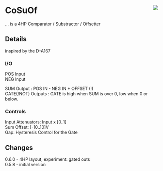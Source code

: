 # CoSuOf <img align="right" src="images/cosuof_100.png">
... is a 4HP Comparator / Substractor / Offsetter

## Details
inspired by the D-A167

### I/O
POS Input  
NEG Input  
  
SUM Output : POS IN - NEG IN + OFFSET (!)  
GATE(/NOT) Outputs : GATE is high when SUM is over 0, low when 0 or below.  

### Controls

Input Attenuators: Input x [0..1]  
Sum Offset: [-10..10]V  
Gap: Hysteresis Control for the Gate 

## Changes
0.6.0 - 4HP layout, experiment: gated outs  
0.5.8 - initial version  
